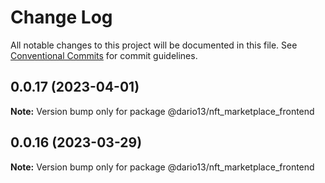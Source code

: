 # Change Log

All notable changes to this project will be documented in this file.
See [Conventional Commits](https://conventionalcommits.org) for commit guidelines.

## 0.0.17 (2023-04-01)

**Note:** Version bump only for package @dario13/nft_marketplace_frontend

## 0.0.16 (2023-03-29)

**Note:** Version bump only for package @dario13/nft_marketplace_frontend
